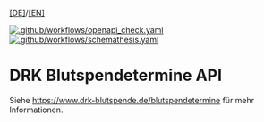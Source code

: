 [[DE]](README.md)/[[EN]](README_en.md)

[![.github/workflows/openapi_check.yaml](https://github.com/t-huyeng/drk-blutspendetermine-api/actions/workflows/openapi_check.yaml/badge.svg)](https://github.com/t-huyeng/drk-blutspendetermine-api/actions/workflows/openapi_check.yaml) [![.github/workflows/schemathesis.yaml](https://github.com/t-huyeng/drk-blutspendetermine-api/actions/workflows/schemathesis.yaml/badge.svg)](https://github.com/t-huyeng/drk-blutspendetermine-api/actions/workflows/schemathesis.yaml)
# DRK Blutspendetermine API

Siehe https://www.drk-blutspende.de/blutspendetermine für mehr Informationen.